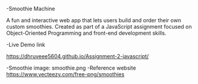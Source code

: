 -Smoothie Machine

A fun and interactive web app that lets users build and order their own custom smoothies. Created as part of a JavaScript assignment focused on Object-Oriented Programming and front-end development skills.

-Live Demo link

https://dhruveee5604.github.io/Assignment-2-javascript/

-Smoothie image: smoothie.png
-Reference website
https://www.vecteezy.com/free-png/smoothies




